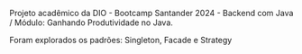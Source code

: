 Projeto acadêmico da DIO - Bootcamp Santander 2024 - Backend com Java / Módulo:  Ganhando Produtividade no Java.

Foram explorados os padrões: Singleton, Facade e Strategy
